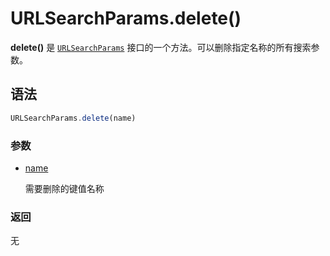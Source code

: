 # URLSearchParams.delete()

**delete()** 是 [`URLSearchParams`](https://developer.mozilla.org/zh-CN/docs/Web/API/URLSearchParams) 接口的一个方法。可以删除指定名称的所有搜索参数。

## 语法

```js
URLSearchParams.delete(name)
```

### 参数

-   [name](https://developer.mozilla.org/zh-CN/docs/Web/API/URLSearchParams/delete#name)

    需要删除的键值名称

### 返回

无